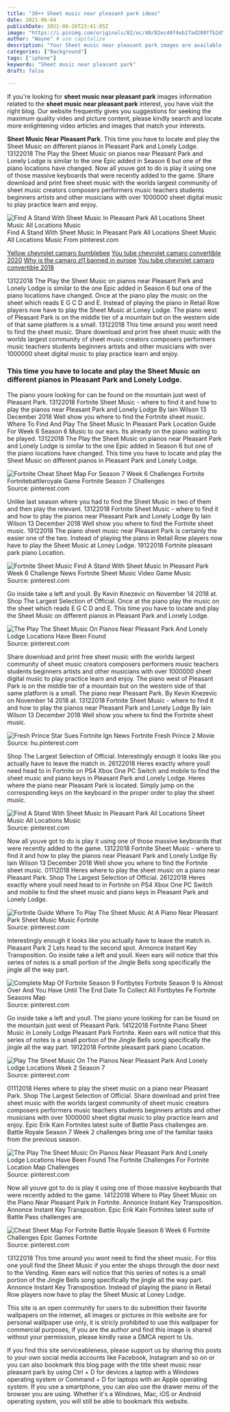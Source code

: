 ```yaml
---
title: "30++ Sheet music near pleasant park ideas"
date: 2021-06-04
publishDate: 2021-06-26T23:41:05Z
image: "https://i.pinimg.com/originals/82/ec/40/82ec40f4eb27ad280ffb2d5179588586.jpg"
author: "Wayne" # use capitalize
description: "Your Sheet music near pleasant park images are available. Sheet music near pleasant park are a topic that is being searched for and liked by netizens today. You can Get the Sheet music near pleasant park files here. Download all royalty-free photos and vectors."
categories: ["Background"]
tags: ["iphone"]
keywords: "Sheet music near pleasant park"
draft: false

---
```


If you're looking for **sheet music near pleasant park** images information related to the **sheet music near pleasant park** interest, you have visit the right  blog.  Our website frequently  gives you  suggestions  for seeking  the maximum  quality video and picture  content, please kindly search and locate more enlightening video articles and images  that match your interests.

**Sheet Music Near Pleasant Park**. This time you have to locate and play the Sheet Music on different pianos in Pleasant Park and Lonely Lodge. 13122018 The Play the Sheet Music on pianos near Pleasant Park and Lonely Lodge is similar to the one Epic added in Season 6 but one of the piano locations have changed. Now all youve got to do is play it using one of those massive keyboards that were recently added to the game. Share download and print free sheet music with the worlds largest community of sheet music creators composers performers music teachers students beginners artists and other musicians with over 1000000 sheet digital music to play practice learn and enjoy.

![Find A Stand With Sheet Music In Pleasant Park All Locations Sheet Music All Locations Music](https://i.ytimg.com/vi/tTRbBdmv1QA/maxresdefault.jpg "Find A Stand With Sheet Music In Pleasant Park All Locations Sheet Music All Locations Music")
Find A Stand With Sheet Music In Pleasant Park All Locations Sheet Music All Locations Music From pinterest.com

[Yellow chevrolet camaro bumblebee](/yellow-chevrolet-camaro-bumblebee/)
[You tube chevrolet camaro convertible 2020](/you-tube-chevrolet-camaro-convertible-2020/)
[Why is the camaro zl1 banned in europe](/why-is-the-camaro-zl1-banned-in-europe/)
[You tube chevrolet camaro convertible 2018](/you-tube-chevrolet-camaro-convertible-2018/)

13122018 The Play the Sheet Music on pianos near Pleasant Park and Lonely Lodge is similar to the one Epic added in Season 6 but one of the piano locations have changed. Once at the piano play the music on the sheet which reads E G C D and E. Instead of playing the piano in Retail Row players now have to play the Sheet Music at Loney Lodge. The piano west of Pleasant Park is on the middle tier of a mountain but on the western side of that same platform is a small. 13122018 This time around you wont need to find the sheet music. Share download and print free sheet music with the worlds largest community of sheet music creators composers performers music teachers students beginners artists and other musicians with over 1000000 sheet digital music to play practice learn and enjoy.

### This time you have to locate and play the Sheet Music on different pianos in Pleasant Park and Lonely Lodge.

The piano youre looking for can be found on the mountain just west of Pleasant Park. 13122018 Fortnite Sheet Music - where to find it and how to play the pianos near Pleasant Park and Lonely Lodge By Iain Wilson 13 December 2018 Well show you where to find the Fortnite sheet music. Where To Find And Play The Sheet Music In Pleasant Park Location Guide For Week 6 Season 6 Music to our ears. Its already on the piano waiting to be played. 13122018 The Play the Sheet Music on pianos near Pleasant Park and Lonely Lodge is similar to the one Epic added in Season 6 but one of the piano locations have changed. This time you have to locate and play the Sheet Music on different pianos in Pleasant Park and Lonely Lodge.


![Fortnite Cheat Sheet Map For Season 7 Week 6 Challenges Fortnite Fortnitebattleroyale Game Fortnite Season 7 Challenges](https://i.pinimg.com/originals/38/df/9f/38df9f753716b9f7bb818a0025a9879a.jpg "Fortnite Cheat Sheet Map For Season 7 Week 6 Challenges Fortnite Fortnitebattleroyale Game Fortnite Season 7 Challenges")
Source: pinterest.com

Unlike last season where you had to find the Sheet Music in two of them and then play the relevant. 13122018 Fortnite Sheet Music - where to find it and how to play the pianos near Pleasant Park and Lonely Lodge By Iain Wilson 13 December 2018 Well show you where to find the Fortnite sheet music. 19122018 The piano sheet music near Pleasant Park is certainly the easier one of the two. Instead of playing the piano in Retail Row players now have to play the Sheet Music at Loney Lodge. 19122018 Fortnite pleasant park piano Location.

![Fortnite Sheet Music Find A Stand With Sheet Music In Pleasant Park Week 6 Challenge News Fortnite Sheet Music Video Game Music](https://i.pinimg.com/474x/cc/bd/b1/ccbdb1b3db993f86001bc3cb8ba7dc81.jpg "Fortnite Sheet Music Find A Stand With Sheet Music In Pleasant Park Week 6 Challenge News Fortnite Sheet Music Video Game Music")
Source: pinterest.com

Go inside take a left and youll. By Kevin Knezevic on November 14 2018 at. Shop The Largest Selection of Official. Once at the piano play the music on the sheet which reads E G C D and E. This time you have to locate and play the Sheet Music on different pianos in Pleasant Park and Lonely Lodge.

![The Play The Sheet Music On Pianos Near Pleasant Park And Lonely Lodge Locations Have Been Found](https://i.pinimg.com/originals/da/c0/c2/dac0c21827b4718515e4fb25a0d0a510.jpg "The Play The Sheet Music On Pianos Near Pleasant Park And Lonely Lodge Locations Have Been Found")
Source: pinterest.com

Share download and print free sheet music with the worlds largest community of sheet music creators composers performers music teachers students beginners artists and other musicians with over 1000000 sheet digital music to play practice learn and enjoy. The piano west of Pleasant Park is on the middle tier of a mountain but on the western side of that same platform is a small. The piano near Pleasant Park. By Kevin Knezevic on November 14 2018 at. 13122018 Fortnite Sheet Music - where to find it and how to play the pianos near Pleasant Park and Lonely Lodge By Iain Wilson 13 December 2018 Well show you where to find the Fortnite sheet music.

![Fresh Prince Star Sues Fortnite Ign News Fortnite Fresh Prince 2 Movie](https://i.pinimg.com/236x/6b/fe/03/6bfe0356c635b8387b93ecf747475e6f.jpg "Fresh Prince Star Sues Fortnite Ign News Fortnite Fresh Prince 2 Movie")
Source: hu.pinterest.com

Shop The Largest Selection of Official. Interestingly enough it looks like you actually have to leave the match in. 26122018 Heres exactly where youll need head to in Fortnite on PS4 Xbox One PC Switch and mobile to find the sheet music and piano keys in Pleasant Park and Lonely Lodge. Heres where the piano near Pleasant Park is located. Simply jump on the corresponding keys on the keyboard in the proper order to play the sheet music.

![Find A Stand With Sheet Music In Pleasant Park All Locations Sheet Music All Locations Music](https://i.ytimg.com/vi/tTRbBdmv1QA/maxresdefault.jpg "Find A Stand With Sheet Music In Pleasant Park All Locations Sheet Music All Locations Music")
Source: pinterest.com

Now all youve got to do is play it using one of those massive keyboards that were recently added to the game. 13122018 Fortnite Sheet Music - where to find it and how to play the pianos near Pleasant Park and Lonely Lodge By Iain Wilson 13 December 2018 Well show you where to find the Fortnite sheet music. 01112018 Heres where to play the sheet music on a piano near Pleasant Park. Shop The Largest Selection of Official. 26122018 Heres exactly where youll need head to in Fortnite on PS4 Xbox One PC Switch and mobile to find the sheet music and piano keys in Pleasant Park and Lonely Lodge.

![Fortnite Guide Where To Play The Sheet Music At A Piano Near Pleasant Park Sheet Music Music Fortnite](https://i.pinimg.com/736x/09/5e/14/095e14c54faa610ef6138adc348361e0.jpg "Fortnite Guide Where To Play The Sheet Music At A Piano Near Pleasant Park Sheet Music Music Fortnite")
Source: pinterest.com

Interestingly enough it looks like you actually have to leave the match in. Pleasant Park 2 Lets head to the second spot. Annonce Instant Key Transposition. Go inside take a left and youll. Keen ears will notice that this series of notes is a small portion of the Jingle Bells song specifically the jingle all the way part.

![Complete Map Of Fortnite Season 9 Fortbytes Fortnite Season 9 Is Almost Over And You Have Until The End Date To Collect All Fortbytes Fe Fortnite Seasons Map](https://i.pinimg.com/originals/fa/64/35/fa6435cbd000095bb137ca5107af2e9d.jpg "Complete Map Of Fortnite Season 9 Fortbytes Fortnite Season 9 Is Almost Over And You Have Until The End Date To Collect All Fortbytes Fe Fortnite Seasons Map")
Source: pinterest.com

Go inside take a left and youll. The piano youre looking for can be found on the mountain just west of Pleasant Park. 14122018 Fortnite Piano Sheet Music in Lonely Lodge Pleasant Park Fortnite. Keen ears will notice that this series of notes is a small portion of the Jingle Bells song specifically the jingle all the way part. 19122018 Fortnite pleasant park piano Location.

![Play The Sheet Music On The Pianos Near Pleasant Park And Lonely Lodge Locations Week 2 Season 7](https://i.pinimg.com/originals/d2/5d/30/d25d30bddb03850c7d69e65faa7db25d.jpg "Play The Sheet Music On The Pianos Near Pleasant Park And Lonely Lodge Locations Week 2 Season 7")
Source: pinterest.com

01112018 Heres where to play the sheet music on a piano near Pleasant Park. Shop The Largest Selection of Official. Share download and print free sheet music with the worlds largest community of sheet music creators composers performers music teachers students beginners artists and other musicians with over 1000000 sheet digital music to play practice learn and enjoy. Epic Erik Kain Fortnites latest suite of Battle Pass challenges are. Battle Royale Season 7 Week 2 challenges bring one of the familiar tasks from the previous season.

![The Play The Sheet Music On Pianos Near Pleasant Park And Lonely Lodge Locations Have Been Found The Fortnite Challenges For Fortnite Location Map Challenges](https://i.pinimg.com/originals/46/c2/58/46c258a1fdd6dc014537d285307479ca.jpg "The Play The Sheet Music On Pianos Near Pleasant Park And Lonely Lodge Locations Have Been Found The Fortnite Challenges For Fortnite Location Map Challenges")
Source: pinterest.com

Now all youve got to do is play it using one of those massive keyboards that were recently added to the game. 14122018 Where to Play Sheet Music on the Piano Near Pleasant Park in Fortnite. Annonce Instant Key Transposition. Annonce Instant Key Transposition. Epic Erik Kain Fortnites latest suite of Battle Pass challenges are.

![Cheat Sheet Map For Fortnite Battle Royale Season 6 Week 6 Fortnite Challenges Epic Games Fortnite](https://i.pinimg.com/originals/82/ec/40/82ec40f4eb27ad280ffb2d5179588586.jpg "Cheat Sheet Map For Fortnite Battle Royale Season 6 Week 6 Fortnite Challenges Epic Games Fortnite")
Source: pinterest.com

13122018 This time around you wont need to find the sheet music. For this one youll find the Sheet Music if you enter the shops through the door next to the Vending. Keen ears will notice that this series of notes is a small portion of the Jingle Bells song specifically the jingle all the way part. Annonce Instant Key Transposition. Instead of playing the piano in Retail Row players now have to play the Sheet Music at Loney Lodge.

This site is an open community for users to do submittion their favorite wallpapers on the internet, all images or pictures in this website are for personal wallpaper use only, it is stricly prohibited to use this wallpaper for commercial purposes, if you are the author and find this image is shared without your permission, please kindly raise a DMCA report to Us.

If you find this site serviceableness, please support us by sharing this posts to your own social media accounts like Facebook, Instagram and so on or you can also bookmark this blog page with the title sheet music near pleasant park by using Ctrl + D for devices a laptop with a Windows operating system or Command + D for laptops with an Apple operating system. If you use a smartphone, you can also use the drawer menu of the browser you are using. Whether it's a Windows, Mac, iOS or Android operating system, you will still be able to bookmark this website.

